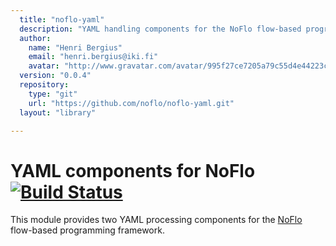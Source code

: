 ```yaml
---
  title: "noflo-yaml"
  description: "YAML handling components for the NoFlo flow-based programming environment"
  author: 
    name: "Henri Bergius"
    email: "henri.bergius@iki.fi"
    avatar: "http://www.gravatar.com/avatar/995f27ce7205a79c55d4e44223cd6de0?s=23"
  version: "0.0.4"
  repository: 
    type: "git"
    url: "https://github.com/noflo/noflo-yaml.git"
  layout: "library"

---
```

YAML components for NoFlo [![Build Status](https://secure.travis-ci.org/noflo/noflo-yaml.png?branch=master)](https://travis-ci.org/noflo/noflo-yaml)
=========================

This module provides two YAML processing components for the [NoFlo](http://noflojs.org/) flow-based programming framework.
